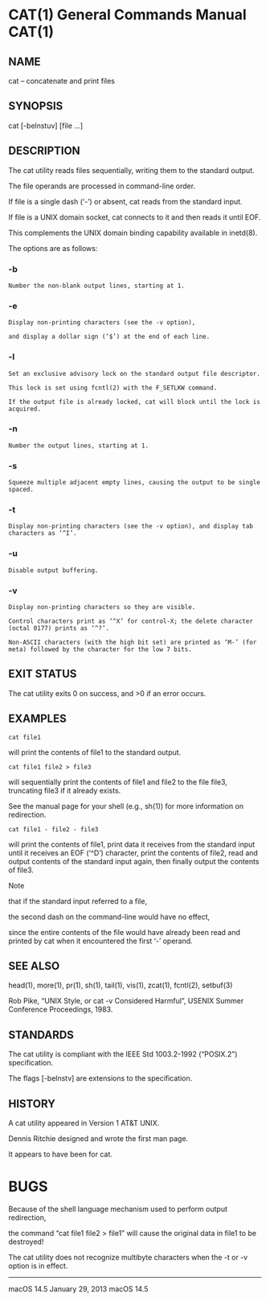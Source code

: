 # CAT(1)                      General Commands Manual                     CAT(1)

## NAME
cat – concatenate and print files

## SYNOPSIS
cat [-belnstuv] [file ...]

## DESCRIPTION
The cat utility reads files sequentially, writing them to the standard output.

The file operands are processed in command-line order.

If file is a single dash (‘-’) or absent, cat reads from the standard input.

If file is a UNIX domain socket, cat connects to it and then reads it until EOF.

This complements the UNIX domain binding capability available in inetd(8).

The options are as follows:

### -b
    Number the non-blank output lines, starting at 1.

### -e
    Display non-printing characters (see the -v option),

    and display a dollar sign (‘$’) at the end of each line.

### -l
    Set an exclusive advisory lock on the standard output file descriptor.

    This lock is set using fcntl(2) with the F_SETLKW command.

    If the output file is already locked, cat will block until the lock is acquired.

### -n
    Number the output lines, starting at 1.

### -s
    Squeeze multiple adjacent empty lines, causing the output to be single spaced.

### -t
    Display non-printing characters (see the -v option), and display tab characters as ‘^I’.

### -u
    Disable output buffering.
### -v
    Display non-printing characters so they are visible.

    Control characters print as ‘^X’ for control-X; the delete character (octal 0177) prints as ‘^?’.

    Non-ASCII characters (with the high bit set) are printed as ‘M-’ (for meta) followed by the character for the low 7 bits.

## EXIT STATUS
The cat utility exits 0 on success, and >0 if an error occurs.

## EXAMPLES
    cat file1

will print the contents of file1 to the standard output.

    cat file1 file2 > file3

will sequentially print the contents of file1 and file2 to the file file3, truncating file3 if it already exists.

See the manual page for your shell (e.g., sh(1)) for more information on redirection.

    cat file1 - file2 - file3

will print the contents of file1, print data it receives from the standard input until it receives an EOF (‘^D’) character, print the contents of file2, read and output contents of the standard input again, then finally output the contents of file3.

> [!NOTE]
> that if the standard input referred to a file, 
> 
> the second dash on the command-line would have no effect, 
> 
> since the entire contents of the file would have already been read and printed by cat when it encountered the first ‘-’ operand.

## SEE ALSO
head(1), more(1), pr(1), sh(1), tail(1), vis(1), zcat(1), fcntl(2), setbuf(3)

Rob Pike, “UNIX Style, or cat -v Considered Harmful”, USENIX Summer
Conference Proceedings, 1983.

## STANDARDS
The cat utility is compliant with the IEEE Std 1003.2-1992 (“POSIX.2”)
specification.

The flags [-belnstv] are extensions to the specification.

## HISTORY
A cat utility appeared in Version 1 AT&T UNIX.

Dennis Ritchie designed and wrote the first man page.

It appears to have been for cat.

# BUGS
Because of the shell language mechanism used to perform output redirection,

the command “cat file1 file2 > file1” will cause the original data in file1 to be destroyed!

The cat utility does not recognize multibyte characters when the -t or -v
option is in effect.

---
macOS 14.5 January 29, 2013 macOS 14.5
